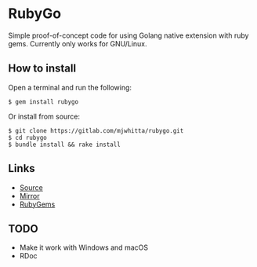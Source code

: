 # RubyGo

Simple proof-of-concept code for using Golang native extension with
ruby gems. Currently only works for GNU/Linux.

## How to install

Open a terminal and run the following:

```
$ gem install rubygo
```

Or install from source:

```
$ git clone https://gitlab.com/mjwhitta/rubygo.git
$ cd rubygo
$ bundle install && rake install
```

## Links

- [Source](https://gitlab.com/mjwhitta/rubygo)
- [Mirror](https://github.com/mjwhitta/rubygo)
- [RubyGems](https://rubygems.org/gems/rubygo)

## TODO

- Make it work with Windows and macOS
- RDoc
